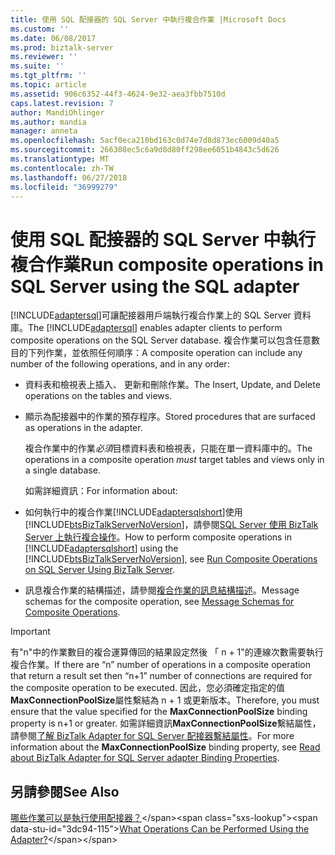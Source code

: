 ```yaml
---
title: 使用 SQL 配接器的 SQL Server 中執行複合作業 |Microsoft Docs
ms.custom: ''
ms.date: 06/08/2017
ms.prod: biztalk-server
ms.reviewer: ''
ms.suite: ''
ms.tgt_pltfrm: ''
ms.topic: article
ms.assetid: 906c6352-44f3-4624-9e32-aea3fbb7510d
caps.latest.revision: 7
author: MandiOhlinger
ms.author: mandia
manager: anneta
ms.openlocfilehash: 5acf0eca210bd163c0d74e7d8d873ec6009d40a5
ms.sourcegitcommit: 266308ec5c6a9d8d80ff298ee6051b4843c5d626
ms.translationtype: MT
ms.contentlocale: zh-TW
ms.lasthandoff: 06/27/2018
ms.locfileid: "36999279"
---
```

# <a name="run-composite-operations-in-sql-server--using-the-sql-adapter"></a><span data-ttu-id="3dc94-102">使用 SQL 配接器的 SQL Server 中執行複合作業</span><span class="sxs-lookup"><span data-stu-id="3dc94-102">Run composite operations in SQL Server  using the SQL adapter</span></span>
<span data-ttu-id="3dc94-103">[!INCLUDE[adaptersql](../../includes/adaptersql-md.md)]可讓配接器用戶端執行複合作業上的 SQL Server 資料庫。</span><span class="sxs-lookup"><span data-stu-id="3dc94-103">The [!INCLUDE[adaptersql](../../includes/adaptersql-md.md)] enables adapter clients to perform composite operations on the SQL Server database.</span></span> <span data-ttu-id="3dc94-104">複合作業可以包含任意數目的下列作業，並依照任何順序：</span><span class="sxs-lookup"><span data-stu-id="3dc94-104">A composite operation can include any number of the following operations, and in any order:</span></span>  
  
- <span data-ttu-id="3dc94-105">資料表和檢視表上插入、 更新和刪除作業。</span><span class="sxs-lookup"><span data-stu-id="3dc94-105">The Insert, Update, and Delete operations on the tables and views.</span></span>  
  
- <span data-ttu-id="3dc94-106">顯示為配接器中的作業的預存程序。</span><span class="sxs-lookup"><span data-stu-id="3dc94-106">Stored procedures that are surfaced as operations in the adapter.</span></span>  
  
  <span data-ttu-id="3dc94-107">複合作業中的作業*必須*目標資料表和檢視表，只能在單一資料庫中的。</span><span class="sxs-lookup"><span data-stu-id="3dc94-107">The operations in a composite operation *must* target tables and views only in a single database.</span></span>  
  
  <span data-ttu-id="3dc94-108">如需詳細資訊：</span><span class="sxs-lookup"><span data-stu-id="3dc94-108">For information about:</span></span>  
  
- <span data-ttu-id="3dc94-109">如何執行中的複合作業[!INCLUDE[adaptersqlshort](../../includes/adaptersqlshort-md.md)]使用[!INCLUDE[btsBizTalkServerNoVersion](../../includes/btsbiztalkservernoversion-md.md)]，請參閱[SQL Server 使用 BizTalk Server 上執行複合操作](../../adapters-and-accelerators/adapter-sql/run-composite-operations-on-sql-server-using-biztalk-server.md)。</span><span class="sxs-lookup"><span data-stu-id="3dc94-109">How to perform composite operations in [!INCLUDE[adaptersqlshort](../../includes/adaptersqlshort-md.md)] using the [!INCLUDE[btsBizTalkServerNoVersion](../../includes/btsbiztalkservernoversion-md.md)], see [Run Composite Operations on SQL Server Using BizTalk Server](../../adapters-and-accelerators/adapter-sql/run-composite-operations-on-sql-server-using-biztalk-server.md).</span></span>  
  
- <span data-ttu-id="3dc94-110">訊息複合作業的結構描述，請參閱[複合作業的訊息結構描述](../../adapters-and-accelerators/adapter-sql/message-schemas-for-composite-operations.md)。</span><span class="sxs-lookup"><span data-stu-id="3dc94-110">Message schemas for the composite operation, see [Message Schemas for Composite Operations](../../adapters-and-accelerators/adapter-sql/message-schemas-for-composite-operations.md).</span></span>  
  
> [!IMPORTANT]
>  <span data-ttu-id="3dc94-111">有"n"中的作業數目的複合運算傳回的結果設定然後 「 n + 1"的連線次數需要執行複合作業。</span><span class="sxs-lookup"><span data-stu-id="3dc94-111">If there are “n” number of operations in a composite operation that return a result set then “n+1” number of connections are required for the composite operation to be executed.</span></span> <span data-ttu-id="3dc94-112">因此，您必須確定指定的值**MaxConnectionPoolSize**屬性繫結為 n + 1 或更新版本。</span><span class="sxs-lookup"><span data-stu-id="3dc94-112">Therefore, you must ensure that the value specified for the **MaxConnectionPoolSize** binding property is n+1 or greater.</span></span> <span data-ttu-id="3dc94-113">如需詳細資訊**MaxConnectionPoolSize**繫結屬性，請參閱[了解 BizTalk Adapter for SQL Server 配接器繫結屬性](../../adapters-and-accelerators/adapter-sql/read-about-the-biztalk-adapter-for-sql-server-adapter-binding-properties.md)。</span><span class="sxs-lookup"><span data-stu-id="3dc94-113">For more information about the **MaxConnectionPoolSize** binding property, see [Read about BizTalk Adapter for SQL Server adapter Binding Properties](../../adapters-and-accelerators/adapter-sql/read-about-the-biztalk-adapter-for-sql-server-adapter-binding-properties.md).</span></span>  
  
## <a name="see-also"></a><span data-ttu-id="3dc94-114">另請參閱</span><span class="sxs-lookup"><span data-stu-id="3dc94-114">See Also</span></span>  
 <span data-ttu-id="3dc94-115">[哪些作業可以是執行使用配接器？](https://msdn.microsoft.com/library/cc185435(v=bts.10).aspx)</span><span class="sxs-lookup"><span data-stu-id="3dc94-115">[What Operations Can be Performed Using the Adapter?](https://msdn.microsoft.com/library/cc185435(v=bts.10).aspx)</span></span>